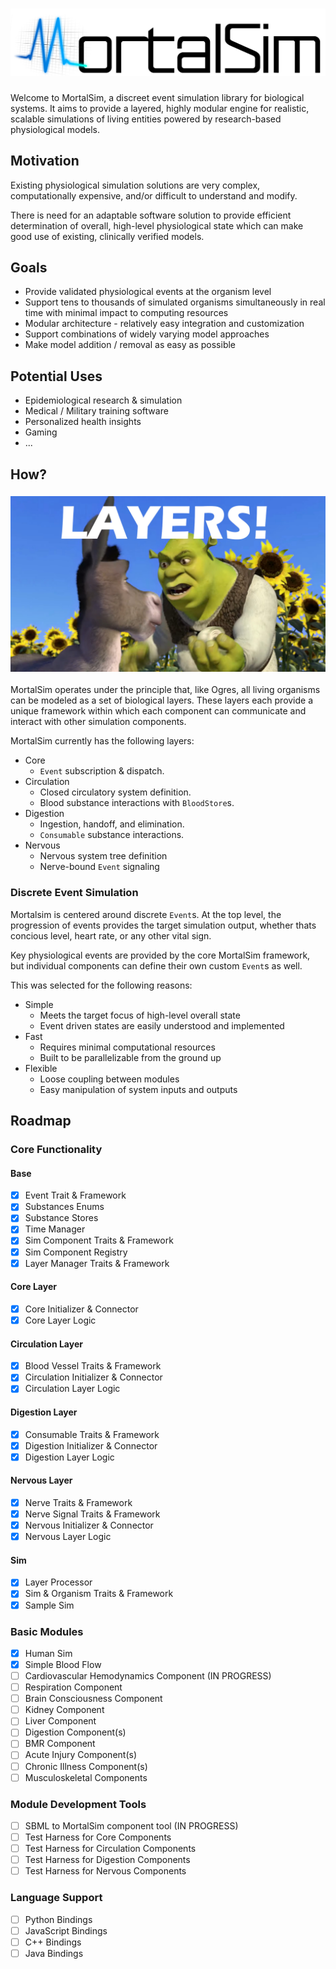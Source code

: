 # ![MORTALSIM](img/mortalsim.png)

Welcome to MortalSim, a discreet event simulation
library for biological systems. It aims to provide
a layered, highly modular engine for realistic,
scalable simulations of living entities powered
by research-based physiological models.

## Motivation

Existing physiological simulation solutions are very
complex, computationally expensive, and/or difficult
to understand and modify. 

There is need for an adaptable software solution to
provide efficient determination of overall, high-level
physiological state which can make good use of existing,
clinically verified models.

## Goals

- Provide validated physiological events at the organism level
- Support tens to thousands of simulated organisms simultaneously in real time with minimal impact to computing resources
- Modular architecture - relatively easy integration and customization
- Support combinations of widely varying model approaches
- Make model addition / removal as easy as possible

## Potential Uses
- Epidemiological research & simulation
- Medical / Military training software
- Personalized health insights
- Gaming
- ...

## How?

### ![Layers](img/layers_shrek.jpg)

MortalSim operates under the principle that,
like Ogres, all living organisms can be modeled
as a set of biological layers. These layers each
provide a unique framework within which each
component can communicate and interact with other
simulation components.

MortalSim currently has the following layers:
- Core
    - `Event` subscription & dispatch.
- Circulation
    - Closed circulatory system definition.
    - Blood substance interactions with `BloodStore`s.
- Digestion
    - Ingestion, handoff, and elimination.
    - `Consumable` substance interactions.
- Nervous
    - Nervous system tree definition
    - Nerve-bound `Event` signaling

### Discrete Event Simulation

Mortalsim is centered around discrete `Event`s.
At the top level, the progression of events
provides the target simulation output, whether
thats concious level, heart rate, or any other
vital sign.

Key physiological events are provided by the core
MortalSim framework, but individual components can
define their own custom `Event`s as well.

This was selected for the following reasons:

- Simple
    - Meets the target focus of high-level overall state
    - Event driven states are easily understood and implemented
- Fast
    - Requires minimal computational resources
    - Built to be parallelizable from the ground up
- Flexible
    - Loose coupling between modules
    - Easy manipulation of system inputs and outputs

## Roadmap

### Core Functionality
#### Base
- [x] Event Trait & Framework
- [x] Substances Enums
- [x] Substance Stores
- [x] Time Manager
- [x] Sim Component Traits & Framework
- [x] Sim Component Registry
- [x] Layer Manager Traits & Framework
#### Core Layer
- [x] Core Initializer & Connector
- [x] Core Layer Logic
#### Circulation Layer
- [x] Blood Vessel Traits & Framework
- [x] Circulation Initializer & Connector
- [x] Circulation Layer Logic
#### Digestion Layer
- [x] Consumable Traits & Framework
- [x] Digestion Initializer & Connector
- [x] Digestion Layer Logic
#### Nervous Layer
- [x] Nerve Traits & Framework
- [x] Nerve Signal Traits & Framework
- [x] Nervous Initializer & Connector
- [x] Nervous Layer Logic
#### Sim
- [x] Layer Processor
- [x] Sim & Organism Traits & Framework
- [x] Sample Sim

### Basic Modules
- [x] Human Sim
- [x] Simple Blood Flow
- [ ] Cardiovascular Hemodynamics Component (IN PROGRESS)
- [ ] Respiration Component
- [ ] Brain Consciousness Component
- [ ] Kidney Component
- [ ] Liver Component
- [ ] Digestion Component(s)
- [ ] BMR Component
- [ ] Acute Injury Component(s)
- [ ] Chronic Illness Component(s)
- [ ] Musculoskeletal Components

### Module Development Tools
- [ ] SBML to MortalSim component tool (IN PROGRESS)
- [ ] Test Harness for Core Components
- [ ] Test Harness for Circulation Components
- [ ] Test Harness for Digestion Components
- [ ] Test Harness for Nervous Components

### Language Support
- [ ] Python Bindings
- [ ] JavaScript Bindings
- [ ] C++ Bindings
- [ ] Java Bindings
